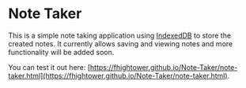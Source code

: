 # Note Taker

This is a simple note taking application using [IndexedDB](https://developer.mozilla.org/en-US/docs/Web/API/IndexedDB_API) to store the created notes.  It currently allows saving and viewing notes and more functionality will be added soon.

You can test it out here:
[https://fhightower.github.io/Note-Taker/note-taker.html](https://fhightower.github.io/Note-Taker/note-taker.html).